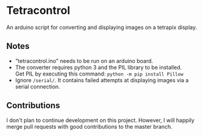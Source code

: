 # Tetracontrol

An arduino script for converting and displaying images on a tetrapix display.

## Notes

* "tetracontrol.ino" needs to be run on an arduino board.
* The converter requires python 3 and the PIL library to be installed.   
  Get PIL by executing this command: `python -m pip install Pillow`
* Ignore `/serial/`. It contains failed attempts at displaying images via a serial connection.

## Contributions

I don't plan to continue development on this project.
However, I will happily merge pull requests with good contributions to the master branch.
